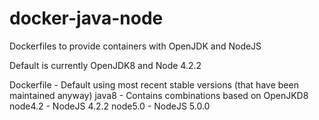 # docker-java-node
Dockerfiles to provide containers with OpenJDK and NodeJS

Default is currently OpenJDK8 and Node 4.2.2

Dockerfile - Default using most recent stable versions (that have been maintained anyway)
	java8 - Contains combinations based on OpenJKD8
		node4.2 - NodeJS 4.2.2
		node5.0 - NodeJS 5.0.0